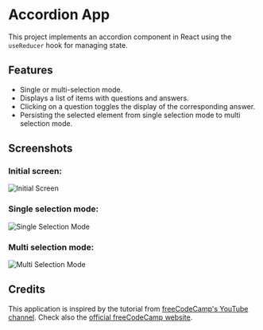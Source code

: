 # Accordion App

This project implements an accordion component in React using the `useReducer` hook for managing state.

## Features

- Single or multi-selection mode.
- Displays a list of items with questions and answers.
- Clicking on a question toggles the display of the corresponding answer.
- Persisting the selected element from single selection mode to multi selection mode.

## Screenshots

### Initial screen:

![Initial Screen](/01-accordion/screenshots/initial-page.png)

### Single selection mode:

![Single Selection Mode](/01-accordion/screenshots/single-selection.png)

### Multi selection mode:

![Multi Selection Mode](/01-accordion/screenshots/multi-selection.png)

## Credits

This application is inspired by the tutorial from [freeCodeCamp's YouTube channel](https://www.youtube.com/watch?v=5ZdHfJVAY-s&list=PLXE1zWKpPQ6rzD6WrZKmo1fea0O6jpi__). Check also the [official freeCodeCamp website](https://www.freecodecamp.org/).
